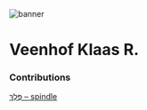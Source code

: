 <html><body><img id="banner" src="/sahd/images/banners/banner.png" alt="banner" /></body></html>

# **Veenhof Klaas R.**


### Contributions
[פֶּלֶךְ – spindle](../words/spindle.md)<br>
